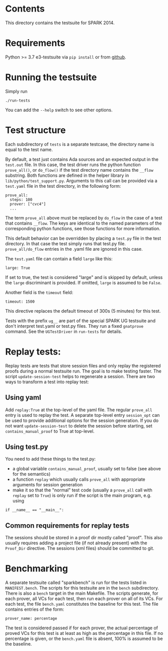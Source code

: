 # Contents

This directory contains the testsuite for SPARK 2014.

# Requirements

Python >= 3.7
e3-testsuite via `pip install` or from
[github](https://github.com/AdaCore/e3-testsuite).

# Running the testsuite

Simply run
```
./run-tests
```

You can add the `--help` switch to see other options.

# Test structure

Each subdirectory of `tests` is a separate testcase, the directory name is
equal to the test name.

By default, a test just contains Ada sources and an expected output in the
`test.out` file. In this case, the test driver runs the python function
`prove_all()`, or `do_flow()` if the test directory name contains the `__flow`
substring. Both functions are defined in the helper library in
`lib/python/test_support.py`.  Arguments to this call can be provided via a
`test.yaml` file in the test directory, in the following form:

```
prove_all:
  steps: 100
  prover: ["cvc4"]
  ...
```

The term `prove_all` above must be replaced by `do_flow` in the case of a test
that contains `__flow`. The keys are identical to the named parameters of the
corresponding python functions, see those functions for more information.

This default behavior can be overridden by placing a `test.py` file in the test
directory. In that case the test simply runs that test.py file.
`prove_all/do_flow` entries in the .yaml file are ignored in this case.

The `test.yaml` file can contain a field `large` like this:

```
large: True
```

If set to true, the test is considered "large" and is skipped by default,
unless the `large` discriminant is provided. If omitted, `large` is assumed to
be `False`.

Another field is the `timeout` field:
```
timeout: 1500
```
This directive replaces the default timeout of 300s (5 minutes) for this test.

Tests with the prefix `ug__` are part of the special SPARK UG testsuite and
don't interpret test.yaml or test.py files. They run a fixed `gnatprove`
command. See the `UGTestDriver` in `run-tests` for details.

# Replay tests:

Replay tests are tests that store session files and only replay the registered
proofs during a normal testsuite run. The goal is to make testing faster. The
script `update-session-test` helps to regenerate a session. There are two ways
to transform a test into replay test:

## Using yaml

Add `replay:True` at the top-level of the yaml file. The regular `prove_all`
entry is used to replay the test. A separate top-level entry `session_opt` can
be used to provide additional options for the session generation. If you do not
want `update-session-test` to delete the session before starting, set
`contains_manual_proof` to True at top-level.

## Using test.py

You need to add these things to the test.py:
- a global variable `contains_manual_proof`, usually set to false (see above
  for the semantics)
- a function `replay` which usually calls `prove_all` with appropriate
  arguments for session generation
- make it so that the "normal" test code (usually a `prove_all` call with
  `replay` set to `True`) is only run if the script is the main program, e.g.
using
```
if __name__ == "__main__":
```

## Common requirements for replay tests

The sessions should be stored in a proof dir mostly called "proof". This also
usually requires adding a project file (if not already present) with the
`Proof_Dir` directive. The sessions (xml files) should be committed to git.

# Benchmarking

A separate testsuite called "sparkbench" is run for the tests listed in
`MANIFEST.bench`. The scripts for this testsuite are in the `bench`
subdirectory. There is also a `bench` target in the main Makefile. The scripts
generate, for each prover, all VCs for each test, then run each prover on all
of its VCs.
For each test, the file `bench.yaml` constitutes the baseline for this test.
The file contains entries of the form:
```
prover_name: percentage
```
The test is considered passed if for each prover, the actual percentage of
proved VCs for this test is at least as high as the percentage in this file. If
no percentage is given, or the `bench.yaml` file is absent, 100% is assumed to
be the baseline.
